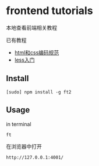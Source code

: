 # frontend tutorials

本地查看前端相关教程

已有教程

- [html和css编码规范](http://codeguide.co)
- [less入门](http://www.1024i.com/demo/less/)

## Install 

    [sudo] npm install -g ft2
  
## Usage

in terminal 

```
ft
```

在浏览器中打开

```
http://127.0.0.1:4001/
```